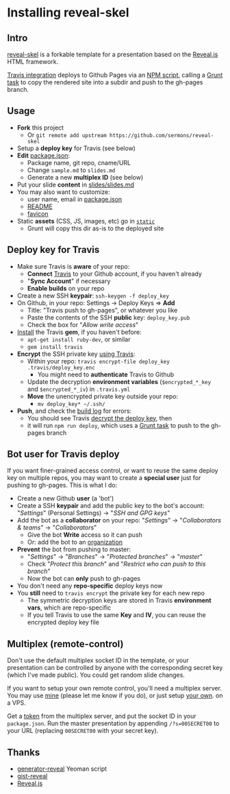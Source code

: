# Installing reveal-skel

## Intro
[reveal-skel](https://github.com/sermons/reveal-skel)
is a forkable template for a presentation based on the [Reveal.js](http://lab.hakim.se/reveal-js/) HTML framework.

[Travis integration](.travis.yml) deploys to Github Pages via an [NPM script](package.json), calling a [Grunt task](Gruntfile.coffee) to copy the rendered site
into a subdir and push to the gh-pages branch.

## Usage
* **Fork** this project
  + Or `git remote add upstream https://github.com/sermons/reveal-skel`
* Setup a **deploy key** for Travis (see below)
* **Edit** [package.json](package.json):
  + Package name, git repo, cname/URL
  + Change `sample.md` to `slides.md`
  + Generate a new **multiplex ID** (see below)
* Put your slide **content** in [slides/slides.md](slides/slides.md)
* You may also want to customize:
  + user name, email in [package.json](package.json)
  + [README](README.md) 
  + [favicon](static/img/favicon.ico)
* Static **assets** (CSS, JS, images, etc) go in [`static`](static)
  + Grunt will copy this dir as-is to the deployed site

## Deploy key for Travis
+ Make sure Travis is **aware** of your repo:
  + **Connect** [Travis](https://travis-ci.org) to your Github account, if you haven't already
  + "**Sync Account**" if necessary
  + **Enable builds** on your repo
+ Create a new SSH **keypair**: `ssh-keygen -f deploy_key`
+ On Github, in your repo: Settings &rarr; Deploy Keys &rArr; **Add**
  + Title: "Travis push to gh-pages", or whatever you like
  + Paste the contents of the SSH **public** key: `deploy_key.pub`
  + Check the box for "*Allow write access*"
+ [Install](https://github.com/travis-ci/travis.rb#installation) the Travis **gem**, if you haven't before:
  + `apt-get install ruby-dev`, or similar
  + `gem install travis`
+ **Encrypt** the SSH private key [using Travis](https://docs.travis-ci.com/user/encrypting-files/):
  + Within your repo: `travis encrypt-file deploy_key .travis/deploy_key.enc`
    + You might need to **authenticate** Travis to Github
  + Update the decryption **environment variables** (`$encrypted_*_key` and `$encrypted_*_iv`) in `.travis.yml`
  + **Move** the unencrypted private key outside your repo:
    + `mv deploy_key* ~/.ssh/`
+ **Push**, and check the [build log](https://travis-ci.org/) for errors:
    + You should see Travis [decrypt the deploy key](.travis.yml), then
    + it will run `npm run deploy`, which uses a [Grunt task](Gruntfile.coffee) to push to the gh-pages branch

## Bot user for Travis deploy
If you want finer-grained access control, or want to reuse the same
deploy key on multiple repos, you may want to create a **special user**
just for pushing to gh-pages.  This is what I do:

+ Create a new Github **user** (a 'bot')
+ Create a SSH **keypair** and add the public key to the bot's account:
  "*Settings*" (Personal Settings) &rarr; "*SSH and GPG keys*"
+ Add the bot as a **collaborator** on your repo:
  "*Settings*" &rarr; "*Collaborators &amp; teams*" &rarr; "*Collaborators*"
  + Give the bot **Write** access so it can push
  + Or: add the bot to an [organization](https://developer.github.com/guides/managing-deploy-keys/#machine-users)
+ **Prevent** the bot from pushing to master:
  + "*Settings*" &rarr; "*Branches*" &rarr; "*Protected branches*" &rarr; "*master*"
  + Check "*Protect this branch*" and "*Restrict who can push to this branch*"
  + Now the bot can **only** push to gh-pages
+ You don't need any **repo-specific** deploy keys now
+ You **still** need to `travis encrypt` the private key for each new repo
  + The symmetric decryption keys are stored in Travis **environment vars**, which are repo-specific
  + If you tell Travis to use the same **Key** and **IV**, you can reuse the encrypted deploy key file

## Multiplex (remote-control)
Don't use the default multiplex socket ID in the template, or your presentation
can be controlled by anyone with the corresponding secret
key (which I've made public).  You could get random slide changes.

If you want to setup your own remote control, you'll need a multiplex
server.  You may use [mine](https://mp.seanho.com/)  (please let me know if you do), or just setup
[your own](https://github.com/seanho00/reveal-multiplex). on a VPS.

Get a [token](https://mp.seanho.com/token) from the multiplex server, and
put the socket ID in your `package.json`.
Run the master presentation by appending `/?s=00SECRET00` to your URL
(replacing `00SECRET00` with your secret key).

## Thanks
+ [generator-reveal](https://github.com/slara/generator-reveal) Yeoman script
+ [gist-reveal](https://github.com/ryanj/gist-reveal)
+ [Reveal.js](http://lab.hakim.se/reveal-js/)
